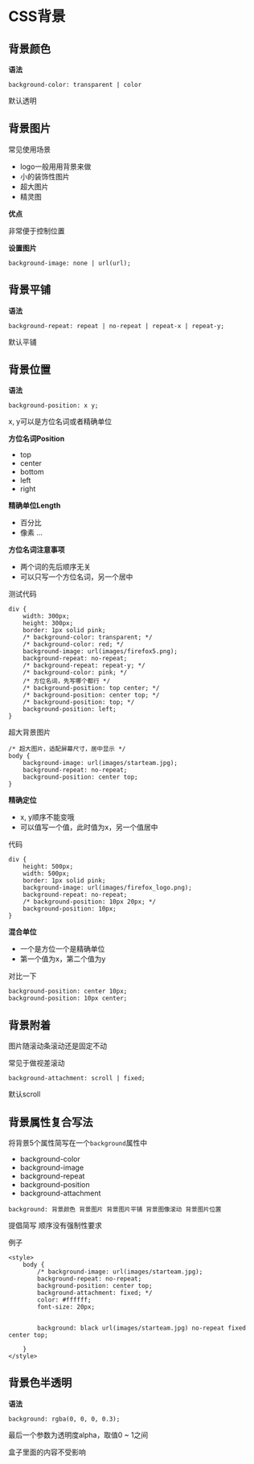 # CSS背景

## 背景颜色

**语法**

```
background-color: transparent | color
```


默认透明


## 背景图片

常见使用场景

- logo一般用用背景来做
- 小的装饰性图片
- 超大图片
- 精灵图

**优点**

非常便于控制位置

**设置图片**

```
background-image: none | url(url);
```

## 背景平铺

**语法**

```
background-repeat: repeat | no-repeat | repeat-x | repeat-y;
```

默认平铺

## 背景位置

**语法**

```
background-position: x y;
```

x, y可以是方位名词或者精确单位

**方位名词Position**

- top
- center
- bottom
- left
- right

**精确单位Length**

- 百分比
- 像素
...


**方位名词注意事项**

- 两个词的先后顺序无关
- 可以只写一个方位名词，另一个居中

测试代码
```
div {
    width: 300px;
    height: 300px;
    border: 1px solid pink;
    /* background-color: transparent; */
    /* background-color: red; */
    background-image: url(images/firefox5.png);
    background-repeat: no-repeat;
    /* background-repeat: repeat-y; */
    /* background-color: pink; */
    /* 方位名词，先写哪个都行 */
    /* background-position: top center; */
    /* background-position: center top; */
    /* background-position: top; */
    background-position: left;
}
```

超大背景图片

```
/* 超大图片，适配屏幕尺寸，居中显示 */
body {
    background-image: url(images/starteam.jpg);
    background-repeat: no-repeat;
    background-position: center top;
}
```

**精确定位**

- x, y顺序不能变哦
- 可以值写一个值，此时值为x，另一个值居中

代码

```
div {
    height: 500px;
    width: 500px;
    border: 1px solid pink;
    background-image: url(images/firefox_logo.png);
    background-repeat: no-repeat;
    /* background-position: 10px 20px; */
    background-position: 10px;
}
```

**混合单位**

- 一个是方位一个是精确单位
- 第一个值为x，第二个值为y


对比一下

```
background-position: center 10px;
background-position: 10px center;
```

## 背景附着

图片随滚动条滚动还是固定不动

常见于做视差滚动


```
background-attachment: scroll | fixed;
```

默认scroll

## 背景属性复合写法

将背景5个属性简写在一个`background`属性中

- background-color
- background-image
- background-repeat
- background-position
- background-attachment

```
background: 背景颜色 背景图片 背景图片平铺 背景图像滚动 背景图片位置
```

提倡简写
顺序没有强制性要求

例子

```
<style>
    body {
        /* background-image: url(images/starteam.jpg);
        background-repeat: no-repeat;
        background-position: center top;
        background-attachment: fixed; */
        color: #ffffff;
        font-size: 20px;


        background: black url(images/starteam.jpg) no-repeat fixed center top;

    }
</style>
```

## 背景色半透明

**语法**

```
background: rgba(0, 0, 0, 0.3);
```

最后一个参数为透明度alpha，取值0 ~ 1之间

盒子里面的内容不受影响
